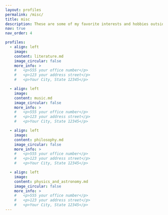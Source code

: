 ```yaml
---
layout: profiles
permalink: /misc/
title: misc
description: These are some of my favorite interests and hobbies outside of research - I'm always up for a chat about any of these!
nav: true
nav_order: 4

profiles:
  - align: left
    image:
    content: literature.md
    image_circular: false
    more_info: >
    #   <p>555 your office number</p>
    #   <p>123 your address street</p>
    #   <p>Your City, State 12345</p>

  - align: left
    image:
    content: music.md
    image_circular: false
    more_info: >
    #   <p>555 your office number</p>
    #   <p>123 your address street</p>
    #   <p>Your City, State 12345</p>

  - align: left
    image:
    content: philosophy.md
    image_circular: false
    more_info: >
    #   <p>555 your office number</p>
    #   <p>123 your address street</p>
    #   <p>Your City, State 12345</p>

  - align: left
    image:
    content: physics_and_astronomy.md
    image_circular: false
    more_info: >
    #   <p>555 your office number</p>
    #   <p>123 your address street</p>
    #   <p>Your City, State 12345</p>
---
```

